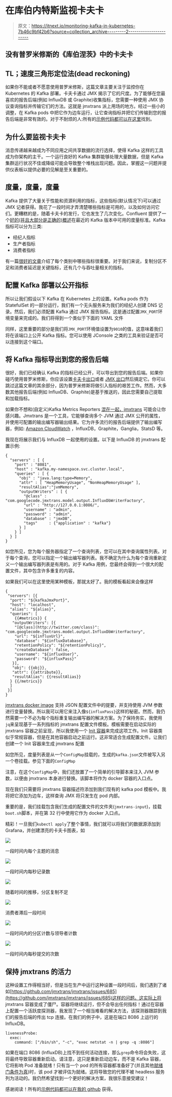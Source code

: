 # 在库伯内特斯监视卡夫卡

> 原文：<https://itnext.io/monitoring-kafka-in-kubernetes-7b46c9bf42b6?source=collection_archive---------2----------------------->

## 没有普罗米修斯的《库伯涅茨》中的卡夫卡

## TL；速度三角形定位法(dead reckoning)

如果你不能或者不愿意使用普罗米修斯，这篇文章主要关注于监控你在 Kubernetes 的 Kafka 部署。卡夫卡通过 JMX 揭示了它的尺度。为了能够在您最喜欢的报告后端(例如 InfluxDB 或 Graphite)收集指标，您需要一种使用 JMX 协议查询指标并传输它们的方法。这就是 jmxtrans 派上用场的地方。经过一些小的调整，在 Kafka pods 中把它作为边车运行，让它查询指标并把它们传输到您的报告后端是非常有效的。对于不耐烦的人:所有的[示例代码都可以在这里](https://github.com/jeroenr/kafka-k8s-monitoring)找到。

## 为什么要监视卡夫卡

消息传递越来越成为不同应用之间共享数据的流行选择，使得 Kafka 这样的工具成为你架构的主干。一个运行良好的 Kafka 集群能够处理大量数据，但是 Kafka 集群运行状况不佳或降级可能会导致整个堆栈出现问题。因此，掌握这一问题并提供仪表板以提供必要的见解是至关重要的。

## 度量，度量，度量

Kafka 提供了大量关于性能和资源利用的指标，这些指标(默认情况下)可以通过 JMX 记者获得。我花了一段时间才弄清楚哪些指标是可用的，以及如何访问它们。更糟糕的是，随着卡夫卡的发行，它也发生了几次变化。Confluent 提供了一个[好的(并且大部分是正确的)概述](https://docs.confluent.io/current/kafka/monitoring.html)在最近的 Kafka 版本中可用的度量标准。Kafka 指标可以分为三类:

*   经纪人指标
*   生产者指标
*   消费者指标

有一篇[很好的文章](https://www.datadoghq.com/blog/monitoring-kafka-performance-metrics/)介绍了每个类别中哪些指标很重要。对于我们来说，复制分区不足和消费者延迟是关键指标，还有几个与吞吐量相关的指标。

## 配置 Kafka 部署以公开指标

所以让我们假设以下 Kafka 在 Kubernetes 上的设置。Kafka pods 作为 StatefulSet 的一部分运行，我们有一个无头服务来为我们的经纪人创建 DNS 记录。然后，我们必须配置 Kafka 通过 JMX 报告指标。这是通过配置`JMX_PORT`环境变量来完成的。我们将得到一个类似于下面的 YAML 文件

同样，这里重要的部分是我们将`JMX_PORT`环境值设置为`9010`的值，这意味着我们将在该端口上公开 Kafka 指标。您可以使用 JConsole 之类的工具来验证是否可以连接到这个端口。

## 将 Kafka 指标导出到您的报告后端

很好，我们已经确认 Kafka 的指标已经公开，可以导出到您的报告后端。如果你碰巧使用普罗米修斯，你应该设置[卡夫卡出口](https://github.com/danielqsj/kafka_exporter)或者 [JMX 出口](https://github.com/prometheus/jmx_exporter)然后搞定它。你可以跳过这篇文章的其余部分，因为普罗米修斯将做引入指标的艰苦工作。然而，大多数其他报告后端(例如 InfluxDB、Graphite)是基于推送的，因此您需要自己提取和加载指标。

如果你不想和(自定义)Kafka Metrics Reporters [混在一起，jmxtrans](https://github.com/jmxtrans/jmxtrans/wiki) 可能会让你感兴趣。Jmxtrans 是一个工具，它能够查询多个 JVM 通过 JMX 公开的属性，并使用可配置的输出编写器输出结果。它为许多流行的报告后端提供了输出编写器，例如: [Amazon CloudWatch](https://aws.amazon.com/cloudwatch/) ，InfluxDB，Graphite，Ganglia，StatsD 等。

我现在将展示我们与 InfluxDB 一起使用的设置。以下是 InfluxDB 的 jmxtrans 配置示例:

```
{
  "servers" : [ {
    "port" : "8081",
    "host" : "kafka.my-namespace.svc.cluster.local",
    "queries" : [ {
      "obj" : "java.lang:type=Memory",
      "attr" : [ "HeapMemoryUsage", "NonHeapMemoryUsage" ],
      "resultAlias":"jvmMemory",
      "outputWriters" : [ {
        "@class" : "com.googlecode.jmxtrans.model.output.InfluxDbWriterFactory",
        "url" : "http://127.0.0.1:8086/",
        "username" : "admin",
        "password" : "admin",
        "database" : "jmxDB",
        "tags"     : {"application" : "kafka"}
      } ]
    } ]
  } ]
}
```

如您所见，您为每个服务器指定了一个查询列表，您可以在其中查询属性列表。对于每个查询，您可以指定一个输出编写器列表。我不确定为什么为每个查询重新定义一个输出编写器列表是有用的。对于 Kafka 用例，您最终会得到一个很大的配置文件，其中包含许多重复的内容。

如果我们可以在这里使用某种模板，那就太好了。我的模板看起来会像这样

```
{
 "servers": [{
  "port": "${kafkaJmxPort}",
  "host": "localhost",
  "alias": "${alias}",
  "queries": [
    {{#metrics}} {
   "outputWriters": [{
    "[@class](http://twitter.com/class)": "com.googlecode.jmxtrans.model.output.InfluxDbWriterFactory",
    "url": "${influxUrl}",
    "database": "${influxDatabase}",
    "retentionPolicy": "${retentionPolicy}",
    "createDatabase": false,
    "username": "${influxUser}",
    "password": "${influxPass}"
   }],
   "obj": {{obj}},
   "attr": {{attribute}},
   "resultAlias": {{resultAlias}}
  } {{/metrics}}
  ]
 }]
}
```

[jmxtrans docker image](https://hub.docker.com/r/jmxtrans/jmxtrans/) 支持 JSON 配置文件中的提要，并支持使用 JVM 参数进行变量替换。所以我可以用它来注入像`${influxPass}`这样的秘密。然而，我仍然需要一个不必为每个指标重复输出编写器的解决方案。为了保持务实，我使用`jq`来呈现基于一系列指标的 jmxtrans 配置文件模板。模板需要在启动实际的 jmxtrans 容器之前呈现，所以我使用一个 [Init 容器](https://kubernetes.io/docs/concepts/workloads/pods/init-containers/)来完成这项工作。Init 容器类似于常规容器，但是在其他容器启动之前运行。这非常适合生成配置文件。让我们创建一个 Init 容器来生成 jmxtrans 配置

如您所见，度量列表是从一个`ConfigMap`挂载的，生成的`kafka.json`文件被写入另一个卷挂载。参见下面的`ConfigMap`

注意，在这个`ConfigMap`中，我们还放置了一个简单的引导脚本来注入 JVM 参数，以便由 jmxtrans 本身进行替换。该脚本将作为 docker 容器的入口点。

现在我们只需要将 jmxtrans 容器描述符添加到我们现有的 kafka pod 模板中。我将把它添加为边车，这样查询 JMX 将只发生在 pod 内部。

重要的是，我们挂载包含我们生成的配置文件的文件夹(`jmxtrans-input`)，挂载`boot.sh`脚本，并在第 32 行中使用它作为 docker 入口点。

精彩！一旦我们`kubectl apply`了整个事情，我们就可以将我们的数据源添加到 Grafana，并创建漂亮的卡夫卡图表，如

![](img/e9e37cdd43ce686fb842225bf6b8d13f.png)

一段时间内每个主题的消息

![](img/bdc379b49df41d8bfa0ae4131d2ebd45.png)

一段时间内每秒记录数

![](img/18d2cd1631ca75efa3cab5d2b585e034.png)

随着时间的推移，分区复制不足

![](img/92abb5446d23cc78c7885b06a749b742.png)

消费者滞后一段时间

![](img/4bc92da271f5227c68abd5f23126f7e0.png)

一段时间内的分区计数与领导者计数

![](img/36c5eb73a1e7daeceed30202c681c602.png)

一段时间内每秒提交的次数

## 保持 jmxtrans 的活力

这种设置工作得相当好，但是当在生产中运行这种设置一段时间后，我们遇到了诸如[https://github.com/jmxtrans/jmxtrans/issues/685](https://github.com/jmxtrans/jmxtrans/issues/685)这样的问题。这实际上将 jmxtrans 容器变成了僵尸。容器将继续运行，但不会导出任何指标！通过在容器上配置一个活跃度探测器，我发现了一个相当难看的解决方法，该探测器跟踪到我们的报告后端的传出 tcp 连接。在我们的例子中，这是在端口 8086 上运行的 InfluxDB。

```
livenessProbe:
  exec:
    command: ["/bin/sh", "-c", "exec netstat -n | grep -q :8086"]
```

如果在端口 8086 (InfluxDB)上找不到任何活动连接，那么`grep`命令将会失败，这将最终导致容器重新启动。请注意，这只是重新启动边车，而不是 Kafka 容器，它将影响 Pod 准备就绪！只有当一个 pod 的所有容器都准备好了(并且其他[就绪门条件为真](https://kubernetes.io/docs/concepts/workloads/pods/pod-lifecycle/#pod-readiness-gate))时，该 pod 才被评估为就绪。这将导致您的代理不被 headless 服务列为活动的。我仍然希望找到一个更好的解决方案，我很乐意接受建议！

感谢阅读！所有的[示例代码都可以在我的 github](https://github.com/jeroenr/kafka-k8s-monitoring) 获得。